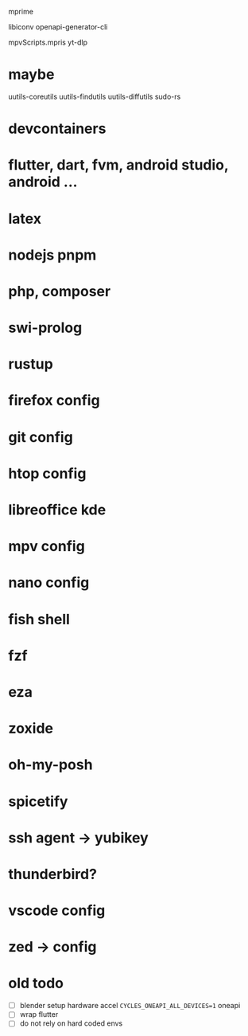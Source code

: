 mprime

libiconv
openapi-generator-cli

mpvScripts.mpris
yt-dlp

# maybe

uutils-coreutils
uutils-findutils
uutils-diffutils
sudo-rs

# devcontainers

# flutter, dart, fvm, android studio, android ...

# latex

# nodejs pnpm

# php, composer

# swi-prolog

# rustup

# firefox config

# git config

# htop config

# libreoffice kde

# mpv config

# nano config

# fish shell

# fzf

# eza

# zoxide

# oh-my-posh

# spicetify

# ssh agent -> yubikey

# thunderbird?

# vscode config

# zed -> config

# old todo

- [ ] blender setup hardware accel `CYCLES_ONEAPI_ALL_DEVICES=1` oneapi
- [ ] wrap flutter
- [ ] do not rely on hard coded envs

